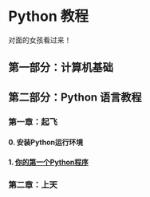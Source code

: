 # Python 教程
对面的女孩看过来！

## 第一部分：计算机基础
## 第二部分：Python 语言教程
### 第一章：起飞
#### 0. 安装Python运行环境
#### 1. [你的第一个Python程序](/lessons/part2/1.md, "你的第一个Python程序")
### 第二章：上天
